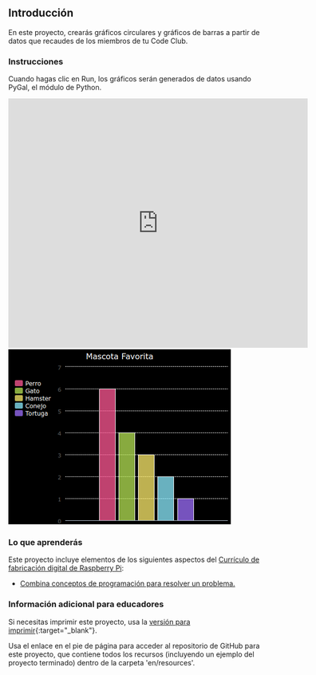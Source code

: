 ## Introducción

En este proyecto, crearás gráficos circulares y gráficos de barras a partir de datos que recaudes de los miembros de tu Code Club.

### Instrucciones

Cuando hagas clic en Run, los gráficos serán generados de datos usando PyGal, el módulo de Python.

<div class="trinket">
  <iframe src="https://trinket.io/embed/python/8f2ed60a64?outputOnly=true&start=result" width="600" height="500" frameborder="0" marginwidth="0" marginheight="0" allowfullscreen>
  </iframe>
  <img src="images/pets-finished.png">
</div>

### Lo que aprenderás

Este proyecto incluye elementos de los siguientes aspectos del [Currículo de fabricación digital de Raspberry Pi](http://rpf.io/curriculum):

+ [Combina conceptos de programación para resolver un problema.](https://www.raspberrypi.org/curriculum/programming/builder/)

### Información adicional para educadores

Si necesitas imprimir este proyecto, usa la [versión para imprimir](https://projects.raspberrypi.org/es-ES/projects/popular-pets/print){:target="_blank"}.

Usa el enlace en el pie de página para acceder al repositorio de GitHub para este proyecto, que contiene todos los recursos (incluyendo un ejemplo del proyecto terminado) dentro de la carpeta 'en/resources'.